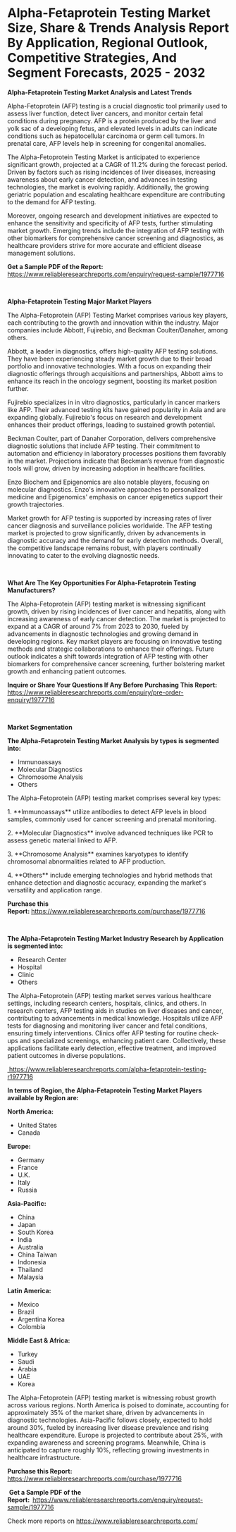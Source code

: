 <p><h1>Alpha-Fetaprotein Testing Market Size, Share & Trends Analysis Report By Application, Regional Outlook, Competitive Strategies, And Segment Forecasts, 2025 - 2032</h1></p><p><strong>Alpha-Fetaprotein Testing Market Analysis and Latest Trends</strong></p>
<p><p>Alpha-Fetoprotein (AFP) testing is a crucial diagnostic tool primarily used to assess liver function, detect liver cancers, and monitor certain fetal conditions during pregnancy. AFP is a protein produced by the liver and yolk sac of a developing fetus, and elevated levels in adults can indicate conditions such as hepatocellular carcinoma or germ cell tumors. In prenatal care, AFP levels help in screening for congenital anomalies.</p><p>The Alpha-Fetoprotein Testing Market is anticipated to experience significant growth, projected at a CAGR of 11.2% during the forecast period. Driven by factors such as rising incidences of liver diseases, increasing awareness about early cancer detection, and advances in testing technologies, the market is evolving rapidly. Additionally, the growing geriatric population and escalating healthcare expenditure are contributing to the demand for AFP testing. </p><p>Moreover, ongoing research and development initiatives are expected to enhance the sensitivity and specificity of AFP tests, further stimulating market growth. Emerging trends include the integration of AFP testing with other biomarkers for comprehensive cancer screening and diagnostics, as healthcare providers strive for more accurate and efficient disease management solutions.</p></p>
<p><strong>Get a Sample PDF of the Report:&nbsp;</strong> <a href="https://www.reliableresearchreports.com/enquiry/request-sample/1977716?utm_campaign=8&utm_medium=2&utm_source=Github&utm_content=ia&utm_term=03032025&utm_id=alpha-fetaprotein-testing">https://www.reliableresearchreports.com/enquiry/request-sample/1977716</a></p>
<p>&nbsp;</p>
<p><strong>Alpha-Fetaprotein Testing Major Market Players</strong></p>
<p><p>The Alpha-Fetoprotein (AFP) Testing Market comprises various key players, each contributing to the growth and innovation within the industry. Major companies include Abbott, Fujirebio, and Beckman Coulter/Danaher, among others.</p><p>Abbott, a leader in diagnostics, offers high-quality AFP testing solutions. They have been experiencing steady market growth due to their broad portfolio and innovative technologies. With a focus on expanding their diagnostic offerings through acquisitions and partnerships, Abbott aims to enhance its reach in the oncology segment, boosting its market position further.</p><p>Fujirebio specializes in in vitro diagnostics, particularly in cancer markers like AFP. Their advanced testing kits have gained popularity in Asia and are expanding globally. Fujirebio's focus on research and development enhances their product offerings, leading to sustained growth potential.</p><p>Beckman Coulter, part of Danaher Corporation, delivers comprehensive diagnostic solutions that include AFP testing. Their commitment to automation and efficiency in laboratory processes positions them favorably in the market. Projections indicate that Beckman’s revenue from diagnostic tools will grow, driven by increasing adoption in healthcare facilities.</p><p>Enzo Biochem and Epigenomics are also notable players, focusing on molecular diagnostics. Enzo's innovative approaches to personalized medicine and Epigenomics' emphasis on cancer epigenetics support their growth trajectories. </p><p>Market growth for AFP testing is supported by increasing rates of liver cancer diagnosis and surveillance policies worldwide. The AFP testing market is projected to grow significantly, driven by advancements in diagnostic accuracy and the demand for early detection methods. Overall, the competitive landscape remains robust, with players continually innovating to cater to the evolving diagnostic needs.</p></p>
<p>&nbsp;</p>
<p><strong>What Are The Key Opportunities For Alpha-Fetaprotein Testing Manufacturers?</strong></p>
<p><p>The Alpha-Fetoprotein (AFP) testing market is witnessing significant growth, driven by rising incidences of liver cancer and hepatitis, along with increasing awareness of early cancer detection. The market is projected to expand at a CAGR of around 7% from 2023 to 2030, fueled by advancements in diagnostic technologies and growing demand in developing regions. Key market players are focusing on innovative testing methods and strategic collaborations to enhance their offerings. Future outlook indicates a shift towards integration of AFP testing with other biomarkers for comprehensive cancer screening, further bolstering market growth and enhancing patient outcomes.</p></p>
<p><strong>Inquire or Share Your Questions If Any Before Purchasing This Report:</strong> <a href="https://www.reliableresearchreports.com/enquiry/pre-order-enquiry/1977716?utm_campaign=8&utm_medium=2&utm_source=Github&utm_content=ia&utm_term=03032025&utm_id=alpha-fetaprotein-testing">https://www.reliableresearchreports.com/enquiry/pre-order-enquiry/1977716</a></p>
<p>&nbsp;</p>
<p><strong>Market Segmentation</strong></p>
<p><strong>The Alpha-Fetaprotein Testing Market Analysis by types is segmented into:</strong></p>
<p><ul><li>Immunoassays</li><li>Molecular Diagnostics</li><li>Chromosome Analysis</li><li>Others</li></ul></p>
<p><p>The Alpha-Fetoprotein (AFP) testing market comprises several key types: </p><p>1. **Immunoassays** utilize antibodies to detect AFP levels in blood samples, commonly used for cancer screening and prenatal monitoring.</p><p>2. **Molecular Diagnostics** involve advanced techniques like PCR to assess genetic material linked to AFP.</p><p>3. **Chromosome Analysis** examines karyotypes to identify chromosomal abnormalities related to AFP production.</p><p>4. **Others** include emerging technologies and hybrid methods that enhance detection and diagnostic accuracy, expanding the market's versatility and application range.</p></p>
<p><strong>Purchase this Report:&nbsp;</strong><a href="https://www.reliableresearchreports.com/purchase/1977716?utm_campaign=8&utm_medium=2&utm_source=Github&utm_content=ia&utm_term=03032025&utm_id=alpha-fetaprotein-testing">https://www.reliableresearchreports.com/purchase/1977716</a></p>
<p>&nbsp;</p>
<p><strong>The Alpha-Fetaprotein Testing Market Industry Research by Application is segmented into:</strong></p>
<p><ul><li>Research Center</li><li>Hospital</li><li>Clinic</li><li>Others</li></ul></p>
<p><p>The Alpha-Fetoprotein (AFP) testing market serves various healthcare settings, including research centers, hospitals, clinics, and others. In research centers, AFP testing aids in studies on liver diseases and cancer, contributing to advancements in medical knowledge. Hospitals utilize AFP tests for diagnosing and monitoring liver cancer and fetal conditions, ensuring timely interventions. Clinics offer AFP testing for routine check-ups and specialized screenings, enhancing patient care. Collectively, these applications facilitate early detection, effective treatment, and improved patient outcomes in diverse populations.</p></p>
<p><a href="https://www.reliableresearchreports.com/alpha-fetaprotein-testing-r1977716?utm_campaign=8&utm_medium=2&utm_source=Github&utm_content=ia&utm_term=03032025&utm_id=alpha-fetaprotein-testing">&nbsp;https://www.reliableresearchreports.com/alpha-fetaprotein-testing-r1977716</a></p>
<p><strong>In terms of Region, the Alpha-Fetaprotein Testing Market Players available by Region are:</strong></p>
<p>
    <p> <strong> North America: </strong>
        <ul>
            <li>United States</li>
            <li>Canada</li>
        </ul>
        </p> 
    <p> <strong> Europe: </strong>
        <ul>
            <li>Germany</li>
            <li>France</li>
            <li>U.K.</li>
            <li>Italy</li>
            <li>Russia</li>
        </ul>
        </p> 
    <p> <strong> Asia-Pacific: </strong>
        <ul>
            <li>China</li>
            <li>Japan</li>
            <li>South Korea</li>
            <li>India</li>
            <li>Australia</li>
            <li>China Taiwan</li>
            <li>Indonesia</li>
            <li>Thailand</li>
            <li>Malaysia</li>
        </ul>
        </p> 
    <p> <strong> Latin America: </strong>
        <ul>
            <li>Mexico</li>
            <li>Brazil</li>
            <li>Argentina Korea</li>
            <li>Colombia</li>
        </ul>
        </p> 
    <p> <strong> Middle East & Africa: </strong>
        <ul>
            <li>Turkey</li>
            <li>Saudi</li>
            <li>Arabia</li>
            <li>UAE</li>
            <li>Korea</li>
        </ul>
    </p>
    </p>
<p><p>The Alpha-Fetoprotein (AFP) testing market is witnessing robust growth across various regions. North America is poised to dominate, accounting for approximately 35% of the market share, driven by advancements in diagnostic technologies. Asia-Pacific follows closely, expected to hold around 30%, fueled by increasing liver disease prevalence and rising healthcare expenditure. Europe is projected to contribute about 25%, with expanding awareness and screening programs. Meanwhile, China is anticipated to capture roughly 10%, reflecting growing investments in healthcare infrastructure.</p></p>
<p><strong>Purchase this Report: </strong><a href="https://www.reliableresearchreports.com/purchase/1977716?utm_campaign=8&utm_medium=2&utm_source=Github&utm_content=ia&utm_term=03032025&utm_id=alpha-fetaprotein-testing">https://www.reliableresearchreports.com/purchase/1977716</a></p>
<p>&nbsp;<strong>Get a Sample PDF of the Report:&nbsp;&nbsp;</strong><a href="https://www.reliableresearchreports.com/enquiry/request-sample/1977716?utm_campaign=8&utm_medium=2&utm_source=Github&utm_content=ia&utm_term=03032025&utm_id=alpha-fetaprotein-testing">https://www.reliableresearchreports.com/enquiry/request-sample/1977716</a></p>
<p><strong></strong></p>
<p>Check more reports on <a href="https://www.reliableresearchreports.com/?utm_campaign=8&utm_medium=2&utm_source=Github&utm_content=ia&utm_term=03032025&utm_id=alpha-fetaprotein-testing">https://www.reliableresearchreports.com/</a></p>